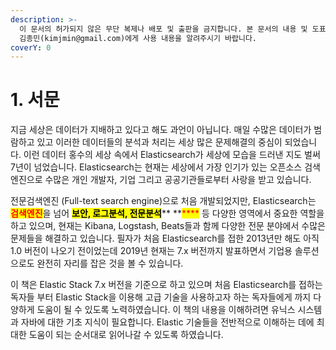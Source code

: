 ```yaml
---
description: >-
  이 문서의 허가되지 않은 무단 복제나 배포 및 출판을 금지합니다. 본 문서의 내용 및 도표 등을 인용하고자 하는 경우 출처를 명시하고
  김종민(kimjmin@gmail.com)에게 사용 내용을 알려주시기 바랍니다.
coverY: 0
---
```


# 1. 서문

지금 세상은 데이터가 지배하고 있다고 해도 과언이 아닙니다. 매일 수많은 데이터가 범람하고 있고 이러한 데이터들의 분석과 처리는 세상 많은 문제해결의 중심이 되었습니다. 이런 데이터 홍수의 세상 속에서 Elasticsearch가 세상에 모습을 드러낸 지도 벌써 7년이 넘었습니다. Elasticsearch는 현재는 세상에서 가장 인기가 있는 오픈소스 검색엔진으로 수많은 개인 개발자, 기업 그리고 공공기관들로부터 사랑을 받고 있습니다.

전문검색엔진 (Full-text search engine)으로 처음 개발되었지만, Elasticsearch는 <mark style="color:red;background-color:yellow;">**검색엔진**</mark>을 넘어 <mark style="background-color:yellow;">**보안, 로그분석, 전문분석**</mark>** **<mark style="color:red;">****</mark> 등 다양한 영역에서 중요한 역할을 하고 있으며, 현재는 Kibana, Logstash, Beats들과 함께 다양한 전문 분야에서 수많은 문제들을 해결하고 있습니다. 필자가 처음 Elasticsearch를 접한 2013년만 해도 아직 1.0 버전이 나오기 전이었는데 2019년 현재는 7.x 버전까지 발표하면서 기업용 솔루션으로도 완전히 자리를 잡은 것을 볼 수 있습니다.

이 책은 Elastic Stack 7.x 버전을 기준으로 하고 있으며 처음 Elasticsearch를 접하는 독자들 부터 Elastic Stack을 이용해 고급 기술을 사용하고자 하는 독자들에게 까지 다양하게 도움이 될 수 있도록 노력하였습니다. 이 책의 내용을 이해하려면 유닉스 시스템과 자바에 대한 기초 지식이 필요합니다. Elastic 기술들을 전반적으로 이해하는 데에 최대한 도움이 되는 순서대로 읽어나갈 수 있도록 하였습니다.
